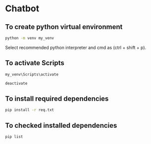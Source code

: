 # Chatbot

## To create python virtual environment

```bash
python -m venv my_venv
```

Select recommended python interpreter and cmd as (ctrl + shift + p).

## To activate Scripts

```bash
my_venv\Scripts\activate
```

```bash
deactivate
```

## To install required dependencies

```bash
pip install -r req.txt
```

## To checked installed dependencies

```bash
pip list
```
